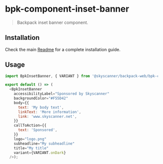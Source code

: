 # bpk-component-inset-banner

> Backpack inset banner component.

## Installation

Check the main [Readme](https://github.com/skyscanner/backpack#usage) for a complete installation guide.

## Usage

```js
import BpkInsetBanner, { VARIANT } from '@skyscanner/backpack-web/bpk-component-inset-banner';

export default () => (
  <BpkInsetBanner
    accessibilityLabel="Sponsored by Skyscanner"
    backgroundColor="#F55D42"
    body={{
      text: 'My body text',
      linkText: 'More information',
      link: 'www.skyscanner.net',
    }}
    callToAction={{
      text: 'Sponsored',
    }}
    logo="logo.png"
    subheadline="My subheadline"
    title="My title"
    variant={VARIANT.onDark}
  />);
```
